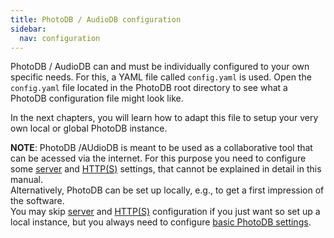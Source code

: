 ```yaml
---
title: PhotoDB / AudioDB configuration
sidebar:
  nav: configuration
---
```


PhotoDB / AudioDB can and must be individually configured to your own specific needs. For this, a YAML file called `config.yaml` is used. Open the `config.yaml` file located in the PhotoDB root directory to see what a PhotoDB configuration file might look like.

In the next chapters, you will learn how to adapt this file to setup your very own local or global PhotoDB instance.

**NOTE**: PhotoDB /AUdioDB is meant to be used as a collaborative tool that can be acessed via the internet. For this purpose you need to configure some [server](/photodb_documentation/configuration/server.html) and [HTTP(S)](/photodb_documentation/configuration/https.html) settings, that cannot be explained in detail in this manual.  
Alternatively, PhotoDB can be set up locally, e.g., to get a first impression of the software.  
You may skip [server](/photodb_documentation/configuration/server.html) and [HTTP(S)](/photodb_documentation/configuration/https.html) configuration if you just want so set up a local instance, but you always need to configure [basic PhotoDB settings](/photodb_documentation/configuration/PhotoDB.html).